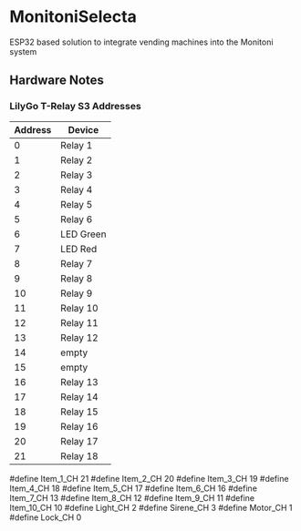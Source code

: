 # MonitoniSelecta
ESP32 based solution to integrate vending machines into the Monitoni system


## Hardware Notes
### LilyGo T-Relay S3 Addresses
| Address | Device |
| --- | --- |
| 0 | Relay 1 |
| 1 | Relay 2 |
| 2 | Relay 3 |
| 3 | Relay 4 |
| 4 | Relay 5 |
| 5 | Relay 6 |
| 6 | LED Green |
| 7 | LED Red |
| 8 | Relay 7 |
| 9 | Relay 8 |
| 10 | Relay 9 |
| 11 | Relay 10 |
| 12 | Relay 11 |
| 13 | Relay 12 |
| 14 | empty |
| 15 | empty |
| 16 | Relay 13 |
| 17 | Relay 14 |
| 18 | Relay 15 |
| 19 | Relay 16 |
| 20 | Relay 17 |
| 21 | Relay 18 |

#define Item_1_CH 21
#define Item_2_CH 20
#define Item_3_CH 19
#define Item_4_CH 18
#define Item_5_CH 17
#define Item_6_CH 16
#define Item_7_CH 13
#define Item_8_CH 12
#define Item_9_CH 11
#define Item_10_CH 10
#define Light_CH 2
#define Sirene_CH 3
#define Motor_CH 1
#define Lock_CH 0